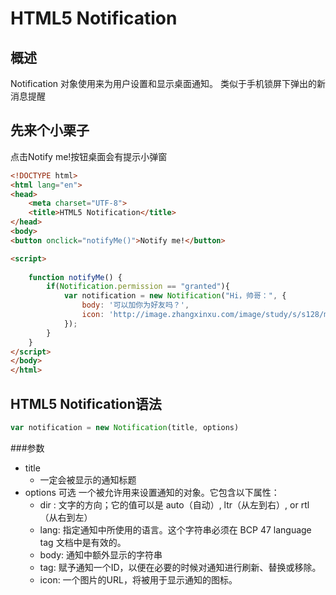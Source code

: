 # HTML5 Notification
## 概述
Notification 对象使用来为用户设置和显示桌面通知。 类似于手机锁屏下弹出的新消息提醒

## 先来个小栗子
点击Notify me!按钮桌面会有提示小弹窗
```html
<!DOCTYPE html>
<html lang="en">
<head>
    <meta charset="UTF-8">
    <title>HTML5 Notification</title>
</head>
<body>
<button onclick="notifyMe()">Notify me!</button>

<script>
    
    function notifyMe() {
        if(Notification.permission == "granted"){
            var notification = new Notification("Hi，帅哥：", {
                body: '可以加你为好友吗？',
                icon: 'http://image.zhangxinxu.com/image/study/s/s128/mm1.jpg'
            });
        }
    }
</script>
</body>
</html>
```

## HTML5  Notification语法

```javascript
var notification = new Notification(title, options)
```
###参数

- title
  - 一定会被显示的通知标题
- options 可选
  一个被允许用来设置通知的对象。它包含以下属性：
  - dir : 文字的方向；它的值可以是 auto（自动）, ltr（从左到右）, or rtl（从右到左）
  - lang: 指定通知中所使用的语言。这个字符串必须在 BCP 47 language tag 文档中是有效的。
  - body: 通知中额外显示的字符串
  - tag: 赋予通知一个ID，以便在必要的时候对通知进行刷新、替换或移除。
  - icon: 一个图片的URL，将被用于显示通知的图标。
